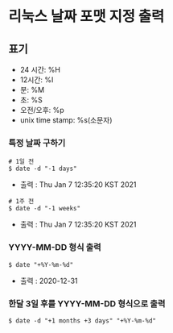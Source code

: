# 리눅스 날짜 포맷 지정 출력

## 표기
- 24 시간: %H
- 12시간: %I
- 분: %M
- 초: %S
- 오전/오후: %p
- unix time stamp: %s(소문자)

### 특정 날짜 구하기
```
# 1일 전
$ date -d "-1 days"
```
- 출력 : Thu Jan  7 12:35:20 KST 2021
```
# 1주 전
$ date -d "-1 weeks"
```
- 출력 : Thu Jan  7 12:35:20 KST 2021

### YYYY-MM-DD 형식 출력
```
$ date "+%Y-%m-%d" 
```
- 출력 : 2020-12-31

### 한달 3일 후를 YYYY-MM-DD 형식으로 출력
```
$ date -d "+1 months +3 days" "+%Y-%m-%d"
```
